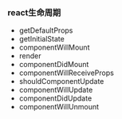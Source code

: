### react生命周期
 - getDefaultProps
 - getInitialState
 - componentWillMount
 - render
 - componentDidMount
 - componentWillReceiveProps
 - shouldComponentUpdate
 - componentWillUpdate
 - componentDidUpdate
 - componentWillUnmount